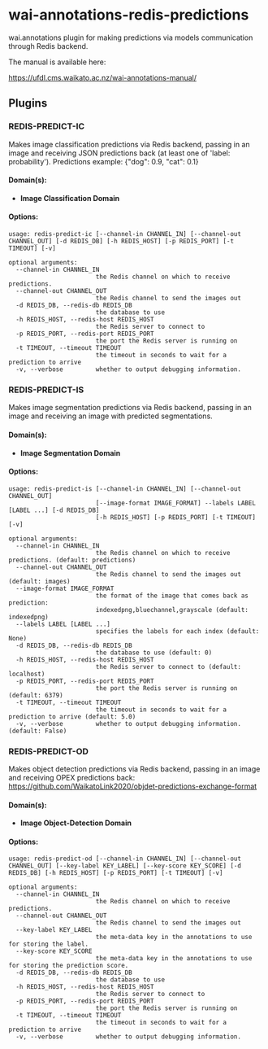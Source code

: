 # wai-annotations-redis-predictions
wai.annotations plugin for making predictions via models communication through Redis backend.

The manual is available here:

https://ufdl.cms.waikato.ac.nz/wai-annotations-manual/

## Plugins
### REDIS-PREDICT-IC
Makes image classification predictions via Redis backend, passing in an image and receiving JSON predictions back (at least one of 'label: probability').
Predictions example:
{"dog": 0.9, "cat": 0.1}

#### Domain(s):
- **Image Classification Domain**

#### Options:
```
usage: redis-predict-ic [--channel-in CHANNEL_IN] [--channel-out CHANNEL_OUT] [-d REDIS_DB] [-h REDIS_HOST] [-p REDIS_PORT] [-t TIMEOUT] [-v]

optional arguments:
  --channel-in CHANNEL_IN
                        the Redis channel on which to receive predictions.
  --channel-out CHANNEL_OUT
                        the Redis channel to send the images out
  -d REDIS_DB, --redis-db REDIS_DB
                        the database to use
  -h REDIS_HOST, --redis-host REDIS_HOST
                        the Redis server to connect to
  -p REDIS_PORT, --redis-port REDIS_PORT
                        the port the Redis server is running on
  -t TIMEOUT, --timeout TIMEOUT
                        the timeout in seconds to wait for a prediction to arrive
  -v, --verbose         whether to output debugging information.
```


### REDIS-PREDICT-IS
Makes image segmentation predictions via Redis backend, passing in an image and receiving an image with predicted segmentations.

#### Domain(s):
- **Image Segmentation Domain**

#### Options:
```
usage: redis-predict-is [--channel-in CHANNEL_IN] [--channel-out CHANNEL_OUT]
                        [--image-format IMAGE_FORMAT] --labels LABEL [LABEL ...] [-d REDIS_DB]
                        [-h REDIS_HOST] [-p REDIS_PORT] [-t TIMEOUT] [-v]

optional arguments:
  --channel-in CHANNEL_IN
                        the Redis channel on which to receive predictions. (default: predictions)
  --channel-out CHANNEL_OUT
                        the Redis channel to send the images out (default: images)
  --image-format IMAGE_FORMAT
                        the format of the image that comes back as prediction:
                        indexedpng,bluechannel,grayscale (default: indexedpng)
  --labels LABEL [LABEL ...]
                        specifies the labels for each index (default: None)
  -d REDIS_DB, --redis-db REDIS_DB
                        the database to use (default: 0)
  -h REDIS_HOST, --redis-host REDIS_HOST
                        the Redis server to connect to (default: localhost)
  -p REDIS_PORT, --redis-port REDIS_PORT
                        the port the Redis server is running on (default: 6379)
  -t TIMEOUT, --timeout TIMEOUT
                        the timeout in seconds to wait for a prediction to arrive (default: 5.0)
  -v, --verbose         whether to output debugging information. (default: False)
```


### REDIS-PREDICT-OD
Makes object detection predictions via Redis backend, passing in an image and receiving OPEX predictions back:
https://github.com/WaikatoLink2020/objdet-predictions-exchange-format

#### Domain(s):
- **Image Object-Detection Domain**

#### Options:
```
usage: redis-predict-od [--channel-in CHANNEL_IN] [--channel-out CHANNEL_OUT] [--key-label KEY_LABEL] [--key-score KEY_SCORE] [-d REDIS_DB] [-h REDIS_HOST] [-p REDIS_PORT] [-t TIMEOUT] [-v]

optional arguments:
  --channel-in CHANNEL_IN
                        the Redis channel on which to receive predictions.
  --channel-out CHANNEL_OUT
                        the Redis channel to send the images out
  --key-label KEY_LABEL
                        the meta-data key in the annotations to use for storing the label.
  --key-score KEY_SCORE
                        the meta-data key in the annotations to use for storing the prediction score.
  -d REDIS_DB, --redis-db REDIS_DB
                        the database to use
  -h REDIS_HOST, --redis-host REDIS_HOST
                        the Redis server to connect to
  -p REDIS_PORT, --redis-port REDIS_PORT
                        the port the Redis server is running on
  -t TIMEOUT, --timeout TIMEOUT
                        the timeout in seconds to wait for a prediction to arrive
  -v, --verbose         whether to output debugging information.
```
